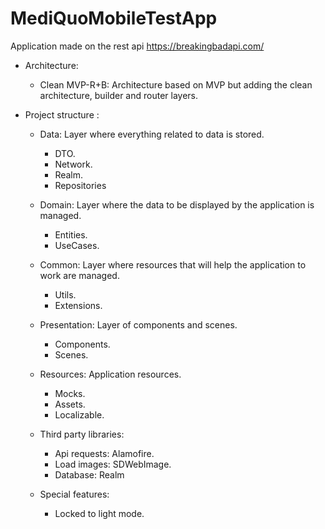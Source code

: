 # MediQuoMobileTestApp

Application made on the rest api https://breakingbadapi.com/

- Architecture: 
   - Clean MVP-R+B: Architecture based on MVP but adding the clean architecture, builder and router layers.
 
- Project structure :

   - Data: Layer where everything related to data is stored.
        - DTO.
        - Network.
        - Realm.
        - Repositories
   - Domain: Layer where the data to be displayed by the application is managed.
        - Entities.
        - UseCases.
    - Common: Layer where resources that will help the application to work are managed.
        - Utils.
        - Extensions.
    - Presentation: Layer of components and scenes.
        - Components.
        - Scenes.
    - Resources: Application resources.
        - Mocks.
        - Assets.
        - Localizable.

   - Third party libraries: 
       -   Api requests: Alamofire.
       -   Load images: SDWebImage.
       -   Database: Realm
      
  - Special features:
       -   Locked to light mode.
